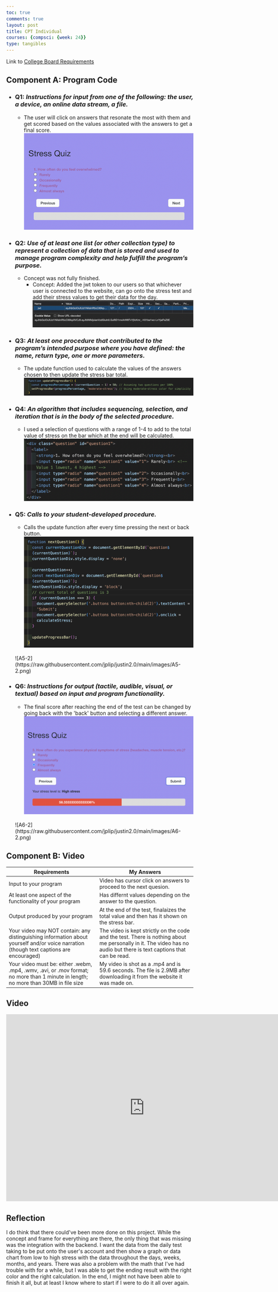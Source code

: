 ```yaml
---
toc: true
comments: true
layout: post
title: CPT Individual
courses: {compsci: {week: 24}}
type: tangibles
---
```

<!-- 
https://raw.githubusercontent.com/jplip/justin2.0/main
{{site.baseurl}}
-->
Link to [College Board Requirements](https://apcentral.collegeboard.org/media/pdf/ap-csp-student-task-directions.pdf)

## Component A: Program Code
<!-- Has 6 questions -->

- ### Q1: ***Instructions for input from one of the following: the user, a device, an online data stream, a file.***
    - The user will click on answers that resonate the most with them and get scored based on the values associated with the answers to get a final score.
    ![A1-1](https://raw.githubusercontent.com/jplip/justin2.0/main/images/A1-1.png)


- ### Q2: ***Use of at least one list (or other collection type) to represent a collection of data that is stored and used to manage program complexity and help fulfill the program’s purpose.***
    - Concept was not fully finished.
        - Concept: Added the jwt token to our users so that whichever user is connected to the website, can go onto the stress test and add their stress values to get their data for the day.
    ![A2-1](https://raw.githubusercontent.com/jplip/justin2.0/main/images/A2-1.png)


- ### Q3: ***At least one procedure that contributed to the program’s intended purpose where you have defined: the name, return type, one or more parameters.***
    - The update function used to calculate the values of the answers chosen to then update the stress bar total.
    ![A3-1](https://raw.githubusercontent.com/jplip/justin2.0/main/images/A3-1.png)


- ### Q4: ***An algorithm that includes sequencing, selection, and iteration that is in the body of the selected procedure.***
    - I used a selection of questions with a range of 1-4 to add to the total value of stress on the bar which at the end will be calculated.
    ![A4-1](https://raw.githubusercontent.com/jplip/justin2.0/main/images/A4-1.png)


- ### Q5: ***Calls to your student-developed procedure.***
    - Calls the update function after every time pressing the next or back button.
    ![A5-1](https://raw.githubusercontent.com/jplip/justin2.0/main/images/A5-1.png)
    <br>
    ![A5-2](https://raw.githubusercontent.com/jplip/justin2.0/main/images/A5-2.png)


- ### Q6: ***Instructions for output (tactile, audible, visual, or textual) based on input and program functionality.***
    - The final score after reaching the end of the test can be changed by going back with the 'back' button and selecting a different answer.
    ![A6-1](https://raw.githubusercontent.com/jplip/justin2.0/main/images/A6-1.png)
    <br>
    ![A6-2](https://raw.githubusercontent.com/jplip/justin2.0/main/images/A6-2.png)


## Component B: Video
<!-- Has 8 questions. Personally made question 4 and 5 combine some questions. -->

| Requirements | My Answers |
| - | - |
| Input to your program | Video has cursor click on answers to proceed to the next quesion. |
| At least one aspect of the functionality of your program | Has differnt values depending on the answer to the question. |
| Output produced by your program | At the end of the test, finalaizes the total value and then has it shown on the stress bar. |
| Your video may NOT contain: any distinguishing information about yourself and/or voice narration (though text captions are encouraged) | The video is kept strictly on the code and the test. There is nothing about me personally in it. The video has no audio but there is text captions that can be read. |
| Your video must be: either .webm, .mp4, .wmv, .avi, or .mov format; no more than 1 minute in length; no more than 30MB in file size | My video is shot as a .mp4 and is 59.6 seconds. The file is 2.9MB after downloading it from the website it was made on. |

## Video
<center>
    <iframe src="https://www.veed.io/embed/61a3bbd8-904f-480f-930a-24d13b9ad909" width="744" height="504" frameborder="0" title="Stress Test" webkitallowfullscreen mozallowfullscreen allowfullscreen></iframe>
</center>

## Reflection
<p>
    I do think that there could've been more done on this project. While the concept and frame for everything are there, the only thing that was missing was the integration with the backend. I want the data from the daily test taking to be put onto the user's account and then show a graph or data chart from low to high stress with the data throughout the days, weeks, months, and years. There was also a problem with the math that I've had trouble with for a while, but I was able to get the ending result with the right color and the right calculation. In the end, I might not have been able to finish it all, but at least I know where to start if I were to do it all over again.
</p>